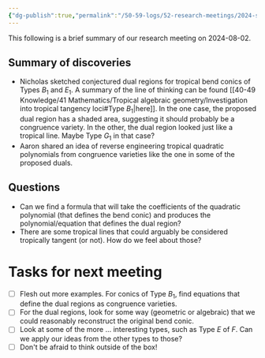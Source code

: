 ```yaml
---
{"dg-publish":true,"permalink":"/50-59-logs/52-research-meetings/2024-summer/reu-meeting-2024-08-02/","updated":"2024-08-02T19:32:09-07:00"}
---
```


This following is a brief summary of our research meeting on 2024-08-02.

## Summary of discoveries

- Nicholas sketched conjectured dual regions for tropical bend conics of Types $B_1$ and $E_1$. A summary of the line of thinking can be found [[40-49 Knowledge/41 Mathematics/Tropical algebraic geometry/Investigation into tropical tangency loci#Type $B_1$\|here]]. In the one case, the proposed dual region has a shaded area, suggesting it should probably be a congruence variety. In the other, the dual region looked just like a tropical line. Maybe Type $G_1$ in that case?
- Aaron shared an idea of reverse engineering tropical quadratic polynomials from congruence varieties like the one in some of the proposed duals.

## Questions

- Can we find a formula that will take the coefficients of the quadratic polynomial (that defines the bend conic) and produces the polynomial/equation that defines the dual region?
- There are some tropical lines that could arguably be considered tropically tangent (or not). How do we feel about those?

# Tasks for next meeting

- [ ] Flesh out more examples. For conics of Type $B_1$, find equations that define the dual regions as congruence varieties.
- [ ] For the dual regions, look for some way (geometric or algebraic) that we could reasonably reconstruct the original bend conic.
- [ ] Look at some of the more ... interesting types, such as Type $E$ of $F$. Can we apply our ideas from the other types to those?
- [ ] Don't be afraid to think outside of the box!